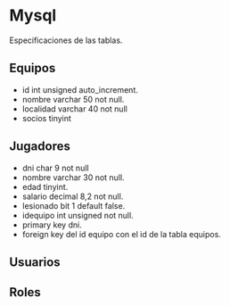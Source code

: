 # Mysql

Especificaciones de las tablas.

## Equipos

- id int unsigned auto_increment.
- nombre varchar 50 not null.
- localidad varchar 40 not null
- socios tinyint

## Jugadores

- dni char 9 not null
- nombre varchar 30 not null.
- edad tinyint.
- salario decimal 8,2 not null.
- lesionado bit 1 default false.
- idequipo int unsigned not null.
- primary key dni.
- foreign key del id equipo con el id de la tabla equipos.

## Usuarios

## Roles
